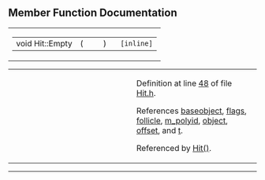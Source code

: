 ## Member Function Documentation

<span id="ae22276c7490efee40cd72529c7a83b3" class="anchor"></span>

<table class="mdTable" data-cellpadding="2" data-cellspacing="0">
<colgroup>
<col style="width: 100%" />
</colgroup>
<tbody>
<tr>
<td class="mdRow"><table data-cellpadding="0" data-cellspacing="0" data-border="0">
<tbody>
<tr>
<td class="md" data-nowrap="" data-valign="top">void Hit::Empty</td>
<td class="md" data-valign="top">( </td>
<td class="mdname1" data-valign="top" data-nowrap=""></td>
<td class="md" data-valign="top"> ) </td>
<td class="md" data-nowrap=""><code> [inline]</code></td>
</tr>
</tbody>
</table></td>
</tr>
</tbody>
</table>

<table data-cellspacing="5" data-cellpadding="0" data-border="0">
<colgroup>
<col style="width: 50%" />
<col style="width: 50%" />
</colgroup>
<tbody>
<tr>
<td> </td>
<td><p>Definition at line <a href="Hit_8h-source.md#l00048" class="el">48</a> of file <a href="Hit_8h-source.md" class="el">Hit.h</a>.</p>
<p>References <a href="Hit_8h-source.md#l00024" class="el">baseobject</a>, <a href="Hit_8h-source.md#l00033" class="el">flags</a>, <a href="Hit_8h-source.md#l00026" class="el">follicle</a>, <a href="Hit_8h-source.md#l00029" class="el">m_polyid</a>, <a href="Hit_8h-source.md#l00023" class="el">object</a>, <a href="Hit_8h-source.md#l00029" class="el">offset</a>, and <a href="Hit_8h-source.md#l00020" class="el">t</a>.</p>
<p>Referenced by <a href="Hit_8h-source.md#l00047" class="el">Hit()</a>.</p></td>
</tr>
</tbody>
</table>

------------------------------------------------------------------------

